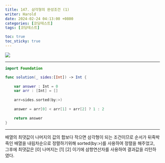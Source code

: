 ```yaml
---
title: 147. 삼각형의 완성조건 (1)
writer: Harold
date: 2024-02-24 04:13:00 +0800
categories: [코딩테스트]
tags: [코딩테스트]

toc: true
toc_sticky: true
---
```

![](https://velog.velcdn.com/images/haroldfromk/post/b80429a4-d2f2-4420-bb50-b80890619be5/image.png)

---
```swift
import Foundation

func solution(_ sides:[Int]) -> Int {
    
    var answer : Int = 0
    var arr : [Int] = []
    
    arr=sides.sorted(by:>)
    
    answer = arr[0] < arr[1] + arr[2] ? 1 : 2
    
    return answer
}
```
---

배열의 최댓값이 나머지의 값의 합보다 작으면 삼각형이 되는 조건이므로 순서가 뒤죽박죽인 배열을 내림차순으로 정렬하기위해 sorted(by:>)를 사용하여 정렬을 해주었고, 그후에 최댓값은 [0] 나머지는 [1] [2] 이기에 삼항연산자를 사용하여 결과값을 리턴하였다.
